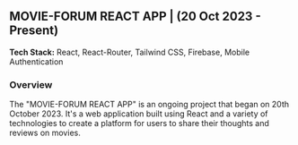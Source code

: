 ## MOVIE-FORUM REACT APP | (20 Oct 2023 - Present)

**Tech Stack:** React, React-Router, Tailwind CSS, Firebase, Mobile Authentication

### Overview

The "MOVIE-FORUM REACT APP" is an ongoing project that began on 20th October 2023. It's a web application built using React and a variety of technologies to create a platform for users to share their thoughts and reviews on movies.
